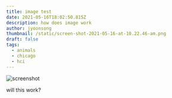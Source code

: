 ```yaml
---
title: image test
date: 2021-05-16T18:02:50.815Z
description: how does image work
author: jyoonsong
thumbnail: /static/screen-shot-2021-05-16-at-10.22.46-am.png
draft: false
tags:
  - animals
  - chicago
  - hci
---
```

![screenshot](/static/screen-shot-2021-05-16-at-10.22.46-am.png)



will this work?